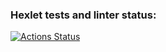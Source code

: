 ### Hexlet tests and linter status:
[![Actions Status](https://github.com/evastahov/frontend-project-lvl2/actions/workflows/hexlet-check.yml/badge.svg)](https://github.com/evastahov/frontend-project-lvl2/actions)